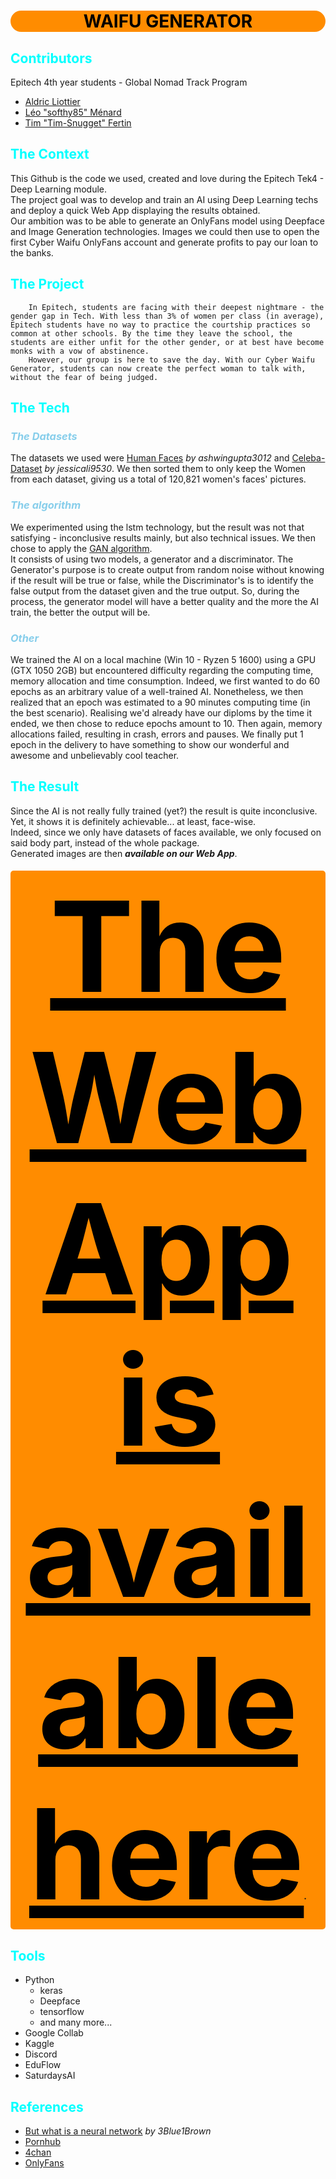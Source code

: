 
<style>
    h1 {
        text-align: center; color: black; font-style: bold; background-color:DARKORANGE; border-radius: 25px;
    }
    h2 {
        color: Cyan;
    }
    h3 {
        color: skyblue;
        font-style: italic;
    }

    h4 {
        text-align: center;
        background-color: Darkorange; border-radius: 5px;
    }

    h4 > a {
        font-size: 5vh;
        color: black;
    }
</style>


# WAIFU GENERATOR

## Contributors
Epitech 4th year students - Global Nomad Track Program
- [Aldric Liottier](https://github.com/aldricLiottier)
- [Léo "softhy85" Ménard](https://github.com/softhy85)
- [Tim "Tim-Snugget" Fertin](https://github.com/Tim-Snugget)

## The Context
This Github is the code we used, created and love during the Epitech Tek4 - Deep Learning module.  
The project goal was to develop and train an AI using Deep Learning techs and deploy a quick Web App displaying the results obtained.  
Our ambition was to be able to generate an OnlyFans model using Deepface and Image Generation technologies. Images we could then use to open the first Cyber Waifu OnlyFans account and generate profits to pay our loan to the banks.  

## The Project
        In Epitech, students are facing with their deepest nightmare - the gender gap in Tech. With less than 3% of women per class (in average), Epitech students have no way to practice the courtship practices so common at other schools. By the time they leave the school, the students are either unfit for the other gender, or at best have become monks with a vow of abstinence.
        However, our group is here to save the day. With our Cyber Waifu Generator, students can now create the perfect woman to talk with, without the fear of being judged.

## The Tech
### The Datasets
The datasets we used were [Human Faces](https://www.kaggle.com/ashwingupta3012/human-faces) *by ashwingupta3012* and [Celeba-Dataset](https://www.kaggle.com/jessicali9530/celeba-dataset) *by jessicali9530*. We then sorted them to only keep the Women from each dataset, giving us a total of 120,821 women's faces' pictures.

### The algorithm
We experimented using the lstm technology, but the result was not that satisfying - inconclusive results mainly, but also technical issues. We then chose to apply the [GAN algorithm](https://en.wikipedia.org/wiki/Generative_adversarial_network).  
It consists of using two models, a generator and a discriminator. The Generator's purpose is to create output from random noise without knowing if the result will be true or false, while the Discriminator's is to identify the false output from the dataset given and the true output. So, during the process, the generator model will have a better quality and the more the AI train, the better the output will be.

### Other
We trained the AI on a local machine (Win 10 - Ryzen 5 1600) using a GPU (GTX 1050 2GB) but encountered difficulty regarding the computing time, memory allocation and time consumption. Indeed, we first wanted to do 60 epochs as an arbitrary value of a well-trained AI. Nonetheless, we then realized that an epoch was estimated to a 90 minutes computing time (in the best scenario). Realising we'd already have our diploms by the time it ended, we then chose to reduce epochs amount to 10. Then again, memory allocations failed, resulting in crash, errors and pauses. We finally put 1 epoch in the delivery to have something to show our wonderful and awesome and unbelievably cool teacher.

## The Result

Since the AI is not really fully trained (yet?) the result is quite inconclusive. Yet, it shows it is definitely achievable... at least, face-wise.  
Indeed, since we only have datasets of faces available, we only focused on said body part, instead of the whole package.  
Generated images are then ***available on our Web App***.

#### [The  Web App is available here](https://share.streamlit.io/tim-snugget/deeplearning_weneedtogodeeper/main).

## Tools
- Python
    - keras
    - Deepface
    - tensorflow
    - and many more...
- Google Collab
- Kaggle
- Discord
- EduFlow
- SaturdaysAI

## References
- [But what is a neural network](https://www.youtube.com/watch?v=aircAruvnKk) *by 3Blue1Brown*
- [Pornhub](https://youtube.com/watch?v=dQw4w9WgXcQ)
- [4chan](ww.4chan.org)
- [OnlyFans](onlyfans.com)
